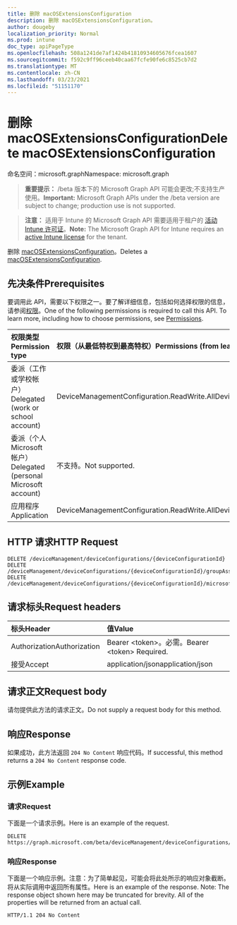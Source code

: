 ```yaml
---
title: 删除 macOSExtensionsConfiguration
description: 删除 macOSExtensionsConfiguration。
author: dougeby
localization_priority: Normal
ms.prod: intune
doc_type: apiPageType
ms.openlocfilehash: 508a1241de7af1424b41810934605676fcea1607
ms.sourcegitcommit: f592c9ff96ceeb40caa67fcfe90fe6c8525cb7d2
ms.translationtype: MT
ms.contentlocale: zh-CN
ms.lasthandoff: 03/23/2021
ms.locfileid: "51151170"
---
```

# <a name="delete-macosextensionsconfiguration"></a><span data-ttu-id="c2b27-103">删除 macOSExtensionsConfiguration</span><span class="sxs-lookup"><span data-stu-id="c2b27-103">Delete macOSExtensionsConfiguration</span></span>

<span data-ttu-id="c2b27-104">命名空间：microsoft.graph</span><span class="sxs-lookup"><span data-stu-id="c2b27-104">Namespace: microsoft.graph</span></span>

> <span data-ttu-id="c2b27-105">**重要提示：** /beta 版本下的 Microsoft Graph API 可能会更改;不支持生产使用。</span><span class="sxs-lookup"><span data-stu-id="c2b27-105">**Important:** Microsoft Graph APIs under the /beta version are subject to change; production use is not supported.</span></span>

> <span data-ttu-id="c2b27-106">**注意：** 适用于 Intune 的 Microsoft Graph API 需要适用于租户的 [活动 Intune 许可证](https://go.microsoft.com/fwlink/?linkid=839381)。</span><span class="sxs-lookup"><span data-stu-id="c2b27-106">**Note:** The Microsoft Graph API for Intune requires an [active Intune license](https://go.microsoft.com/fwlink/?linkid=839381) for the tenant.</span></span>

<span data-ttu-id="c2b27-107">删除 [macOSExtensionsConfiguration](../resources/intune-deviceconfig-macosextensionsconfiguration.md)。</span><span class="sxs-lookup"><span data-stu-id="c2b27-107">Deletes a [macOSExtensionsConfiguration](../resources/intune-deviceconfig-macosextensionsconfiguration.md).</span></span>

## <a name="prerequisites"></a><span data-ttu-id="c2b27-108">先决条件</span><span class="sxs-lookup"><span data-stu-id="c2b27-108">Prerequisites</span></span>
<span data-ttu-id="c2b27-p101">要调用此 API，需要以下权限之一。要了解详细信息，包括如何选择权限的信息，请参阅[权限](/graph/permissions-reference)。</span><span class="sxs-lookup"><span data-stu-id="c2b27-p101">One of the following permissions is required to call this API. To learn more, including how to choose permissions, see [Permissions](/graph/permissions-reference).</span></span>

|<span data-ttu-id="c2b27-111">权限类型</span><span class="sxs-lookup"><span data-stu-id="c2b27-111">Permission type</span></span>|<span data-ttu-id="c2b27-112">权限（从最低特权到最高特权）</span><span class="sxs-lookup"><span data-stu-id="c2b27-112">Permissions (from least to most privileged)</span></span>|
|:---|:---|
|<span data-ttu-id="c2b27-113">委派（工作或学校帐户）</span><span class="sxs-lookup"><span data-stu-id="c2b27-113">Delegated (work or school account)</span></span>|<span data-ttu-id="c2b27-114">DeviceManagementConfiguration.ReadWrite.All</span><span class="sxs-lookup"><span data-stu-id="c2b27-114">DeviceManagementConfiguration.ReadWrite.All</span></span>|
|<span data-ttu-id="c2b27-115">委派（个人 Microsoft 帐户）</span><span class="sxs-lookup"><span data-stu-id="c2b27-115">Delegated (personal Microsoft account)</span></span>|<span data-ttu-id="c2b27-116">不支持。</span><span class="sxs-lookup"><span data-stu-id="c2b27-116">Not supported.</span></span>|
|<span data-ttu-id="c2b27-117">应用程序</span><span class="sxs-lookup"><span data-stu-id="c2b27-117">Application</span></span>|<span data-ttu-id="c2b27-118">DeviceManagementConfiguration.ReadWrite.All</span><span class="sxs-lookup"><span data-stu-id="c2b27-118">DeviceManagementConfiguration.ReadWrite.All</span></span>|

## <a name="http-request"></a><span data-ttu-id="c2b27-119">HTTP 请求</span><span class="sxs-lookup"><span data-stu-id="c2b27-119">HTTP Request</span></span>
<!-- {
  "blockType": "ignored"
}
-->
``` http
DELETE /deviceManagement/deviceConfigurations/{deviceConfigurationId}
DELETE /deviceManagement/deviceConfigurations/{deviceConfigurationId}/groupAssignments/{deviceConfigurationGroupAssignmentId}/deviceConfiguration
DELETE /deviceManagement/deviceConfigurations/{deviceConfigurationId}/microsoft.graph.windowsDomainJoinConfiguration/networkAccessConfigurations/{deviceConfigurationId}
```

## <a name="request-headers"></a><span data-ttu-id="c2b27-120">请求标头</span><span class="sxs-lookup"><span data-stu-id="c2b27-120">Request headers</span></span>
|<span data-ttu-id="c2b27-121">标头</span><span class="sxs-lookup"><span data-stu-id="c2b27-121">Header</span></span>|<span data-ttu-id="c2b27-122">值</span><span class="sxs-lookup"><span data-stu-id="c2b27-122">Value</span></span>|
|:---|:---|
|<span data-ttu-id="c2b27-123">Authorization</span><span class="sxs-lookup"><span data-stu-id="c2b27-123">Authorization</span></span>|<span data-ttu-id="c2b27-124">Bearer &lt;token&gt;。必需。</span><span class="sxs-lookup"><span data-stu-id="c2b27-124">Bearer &lt;token&gt; Required.</span></span>|
|<span data-ttu-id="c2b27-125">接受</span><span class="sxs-lookup"><span data-stu-id="c2b27-125">Accept</span></span>|<span data-ttu-id="c2b27-126">application/json</span><span class="sxs-lookup"><span data-stu-id="c2b27-126">application/json</span></span>|

## <a name="request-body"></a><span data-ttu-id="c2b27-127">请求正文</span><span class="sxs-lookup"><span data-stu-id="c2b27-127">Request body</span></span>
<span data-ttu-id="c2b27-128">请勿提供此方法的请求正文。</span><span class="sxs-lookup"><span data-stu-id="c2b27-128">Do not supply a request body for this method.</span></span>

## <a name="response"></a><span data-ttu-id="c2b27-129">响应</span><span class="sxs-lookup"><span data-stu-id="c2b27-129">Response</span></span>
<span data-ttu-id="c2b27-130">如果成功，此方法返回 `204 No Content` 响应代码。</span><span class="sxs-lookup"><span data-stu-id="c2b27-130">If successful, this method returns a `204 No Content` response code.</span></span>

## <a name="example"></a><span data-ttu-id="c2b27-131">示例</span><span class="sxs-lookup"><span data-stu-id="c2b27-131">Example</span></span>

### <a name="request"></a><span data-ttu-id="c2b27-132">请求</span><span class="sxs-lookup"><span data-stu-id="c2b27-132">Request</span></span>
<span data-ttu-id="c2b27-133">下面是一个请求示例。</span><span class="sxs-lookup"><span data-stu-id="c2b27-133">Here is an example of the request.</span></span>
``` http
DELETE https://graph.microsoft.com/beta/deviceManagement/deviceConfigurations/{deviceConfigurationId}
```

### <a name="response"></a><span data-ttu-id="c2b27-134">响应</span><span class="sxs-lookup"><span data-stu-id="c2b27-134">Response</span></span>
<span data-ttu-id="c2b27-p102">下面是一个响应示例。注意：为了简单起见，可能会将此处所示的响应对象截断。将从实际调用中返回所有属性。</span><span class="sxs-lookup"><span data-stu-id="c2b27-p102">Here is an example of the response. Note: The response object shown here may be truncated for brevity. All of the properties will be returned from an actual call.</span></span>
``` http
HTTP/1.1 204 No Content
```




